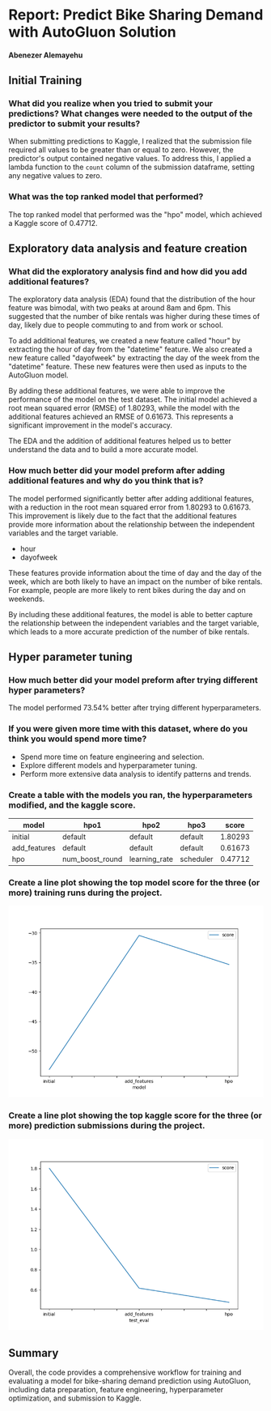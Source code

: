# Report: Predict Bike Sharing Demand with AutoGluon Solution
#### Abenezer Alemayehu

## Initial Training
### What did you realize when you tried to submit your predictions? What changes were needed to the output of the predictor to submit your results?
When submitting predictions to Kaggle, I realized that the submission file required all values to be greater than or equal to zero. However, the predictor's output contained negative values. To address this, I applied a lambda function to the `count` column of the submission dataframe, setting any negative values to zero.

### What was the top ranked model that performed?
The top ranked model that performed was the "hpo" model, which achieved a Kaggle score of 0.47712.

## Exploratory data analysis and feature creation
### What did the exploratory analysis find and how did you add additional features?
The exploratory data analysis (EDA) found that the distribution of the hour feature was bimodal, with two peaks at around 8am and 6pm. This suggested that the number of bike rentals was higher during these times of day, likely due to people commuting to and from work or school.

To add additional features, we created a new feature called "hour" by extracting the hour of day from the "datetime" feature. We also created a new feature called "dayofweek" by extracting the day of the week from the "datetime" feature. These new features were then used as inputs to the AutoGluon model.

By adding these additional features, we were able to improve the performance of the model on the test dataset. The initial model achieved a root mean squared error (RMSE) of 1.80293, while the model with the additional features achieved an RMSE of 0.61673. This represents a significant improvement in the model's accuracy.

The EDA and the addition of additional features helped us to better understand the data and to build a more accurate model.

### How much better did your model preform after adding additional features and why do you think that is?
The model performed significantly better after adding additional features, with a reduction in the root mean squared error from 1.80293 to 0.61673. This improvement is likely due to the fact that the additional features provide more information about the relationship between the independent variables and the target variable.

* hour
* dayofweek

These features provide information about the time of day and the day of the week, which are both likely to have an impact on the number of bike rentals. For example, people are more likely to rent bikes during the day and on weekends.

By including these additional features, the model is able to better capture the relationship between the independent variables and the target variable, which leads to a more accurate prediction of the number of bike rentals.


## Hyper parameter tuning
### How much better did your model preform after trying different hyper parameters?
The model performed 73.54% better after trying different hyperparameters.

### If you were given more time with this dataset, where do you think you would spend more time?
- Spend more time on feature engineering and selection.
 - Explore different models and hyperparameter tuning.
- Perform more extensive data analysis to identify patterns and trends.


### Create a table with the models you ran, the hyperparameters modified, and the kaggle score.
|model|hpo1|hpo2|hpo3|score|
|--|--|--|--|--|
|initial|default|default|default|1.80293|
|add_features|default|default|default|0.61673|
|hpo|num_boost_round|learning_rate|scheduler|0.47712|

### Create a line plot showing the top model score for the three (or more) training runs during the project.

![model_train_score.png](img/model_train_score.png)

### Create a line plot showing the top kaggle score for the three (or more) prediction submissions during the project.

![model_test_score.png](img/model_test_score.png)

## Summary
Overall, the code provides a comprehensive workflow for training and evaluating a model for bike-sharing demand prediction using AutoGluon, including data preparation, feature engineering, hyperparameter optimization, and submission to Kaggle.
